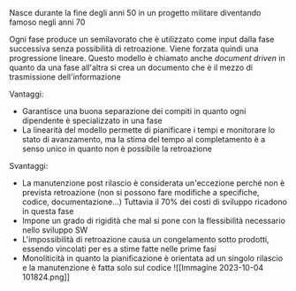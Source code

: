 Nasce durante la fine degli anni 50 in un progetto militare diventando famoso negli anni 70

Ogni fase produce un semilavorato che è utilizzato come input dalla fase successiva senza possibilità di retroazione. 
Viene forzata quindi una progressione lineare.
Questo modello è chiamato anche $document$ $driven$ in quanto da una fase all'altra si crea un documento che è il mezzo di trasmissione dell'informazione

Vantaggi:
- Garantisce una buona separazione dei compiti in quanto ogni dipendente è specializzato in una fase
- La linearità del modello permette di pianificare i tempi e monitorare lo stato di avanzamento, ma la stima del tempo al completamento è a senso unico in quanto non è possibile la retroazione

Svantaggi:
- La manutenzione post rilascio è considerata un'eccezione perché non è prevista retroazione (non si possono fare modifiche a specifiche, codice, documentazione...)
	Tuttavia il 70% dei costi di sviluppo ricadono in questa fase 
- Impone un grado di rigidità che mal si pone con la flessibilità necessario nello sviluppo SW
- L'impossibilità di retroazione causa un congelamento sotto prodotti, essendo vincolati per es a stime fatte nelle prime fasi
- Monoliticità in quanto la pianificazione è orientata ad un singolo rilascio e la manutenzione è fatta solo sul codice 
![[Immagine 2023-10-04 101824.png]]
